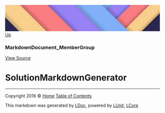 ![](../Content/LDoc-banner-small.png "")
[Up](MarkdownDocument_MemberGroup.md)

### MarkdownDocument_MemberGroup
[View Source](../Markdown/MarkdownDocument_MemberGroup.cs)

# SolutionMarkdownGenerator



---

Copyright 2016 &copy; [Home](../../README.md) [Table of Contents](../../TableOfContents.md)

This markdown was generated by [LDoc](https://github.com/CodeSingularity/LDoc), powered by [LUnit](https://github.com/CodeSingularity/LUnit), [LCore](https://github.com/CodeSingularity/LCore)
